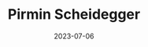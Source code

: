 ---
title: Pirmin Scheidegger
sort: Scheidegger Pirmin
date: 2023-07-06
role: Familienbegleiter
email: pirmin.scheidegger@adesso-sozialberatung.ch
phone: 062 207 00 16
mobile: 076 245 61 72
edu:
  - Sozialarbeiter Bachelor of Arts in Sozialer Arbeit
  - CAS Systemische Beratung, Grundhaltungen, Prämissen und Methoden
core:
  - Langjährige Arbeitserfahrung mit komplexen Familiensituationen
  - Viel Erfahrung im Umgang mit jungen Menschen in schwierigen Lebenssituationen 
  - Systemische und Ressourcenorientierte Arbeitsweise
---